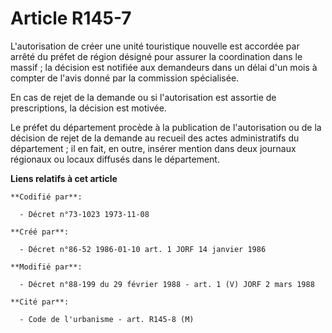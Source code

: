 # Article R145-7

L'autorisation de créer une unité touristique nouvelle est accordée par arrêté du préfet de région désigné pour assurer la
coordination dans le massif ; la décision est notifiée aux demandeurs dans un délai d'un mois à compter de l'avis donné par
la commission spécialisée.

En cas de rejet de la demande ou si l'autorisation est assortie de prescriptions, la décision est motivée.

Le préfet du département procède à la publication de l'autorisation ou de la décision de rejet de la demande au recueil des
actes administratifs du département ; il en fait, en outre, insérer mention dans deux journaux régionaux ou locaux diffusés
dans le département.

**Liens relatifs à cet article**

	**Codifié par**:

	  - Décret n°73-1023 1973-11-08

	**Créé par**:

	  - Décret n°86-52 1986-01-10 art. 1 JORF 14 janvier 1986

	**Modifié par**:

	  - Décret n°88-199 du 29 février 1988 - art. 1 (V) JORF 2 mars 1988

	**Cité par**:

	  - Code de l'urbanisme - art. R145-8 (M)
